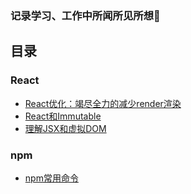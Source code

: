 
### 记录学习、工作中所闻所见所想🚀

## 目录
### React

- [React优化：竭尽全力的减少render渲染](https://github.com/Vibing/blog/issues/3)
- [React和Immutable](https://github.com/Vibing/blog/issues/2)
- [理解JSX和虚拟DOM](https://github.com/Vibing/blog/issues/1)


### npm

- [npm常用命令](https://github.com/Vibing/blog/issues/4)



